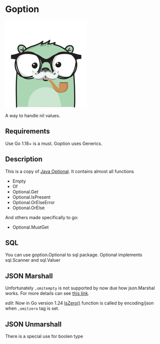 # Goption

![goption](goption.png "Goption")

A way to handle nil values.

## Requirements

Use Go 1.18+ is a must. Goption uses Generics.

## Description

This is a copy of [Java Optional](https://docs.oracle.com/javase/8/docs/api/java/util/Optional.html). It contains almost all functions

- Empty
- Of
- Optional.Get
- Optional.IsPresent
- Optional.OrElseError
- Optional.OrElse

And others made specifically to go:

- Optional.MustGet

## SQL

You can use goption.Optional to sql package. Optional implements sql.Scanner and sql.Valuer

## JSON Marshall

Unfortunately `,omitempty` is not supported by now due how json.Marshal works. For more details can see [this link](https://github.com/golang/go/issues/11939).

_edit_: Now in Go version 1.24 [IsZero()](https://tip.golang.org/doc/go1.24#encodingjsonpkgencodingjson) function is called by encoding/json when `,omitzero` tag is set.

## JSON Unmarshall

There is a special use for boolen type
